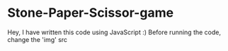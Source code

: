 # Stone-Paper-Scissor-game
Hey, I have written this code using JavaScript :)
Before running the code, change the 'img' src
